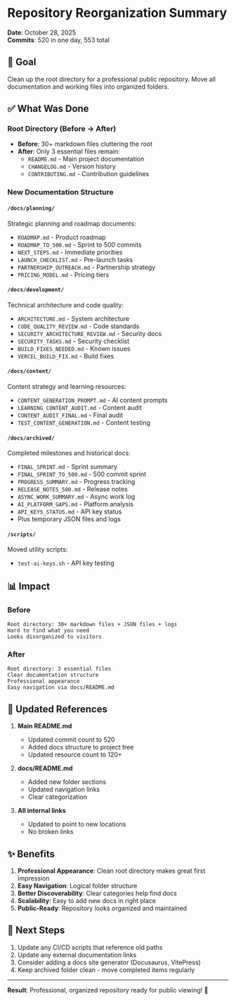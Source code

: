 # Repository Reorganization Summary

**Date**: October 28, 2025  
**Commits**: 520 in one day, 553 total

## 🎯 Goal

Clean up the root directory for a professional public repository. Move all documentation and working files into organized folders.

## ✅ What Was Done

### Root Directory (Before → After)

- **Before**: 30+ markdown files cluttering the root
- **After**: Only 3 essential files remain:
  - `README.md` - Main project documentation
  - `CHANGELOG.md` - Version history
  - `CONTRIBUTING.md` - Contribution guidelines

### New Documentation Structure

#### `/docs/planning/`

Strategic planning and roadmap documents:

- `ROADMAP.md` - Product roadmap
- `ROADMAP_TO_500.md` - Sprint to 500 commits
- `NEXT_STEPS.md` - Immediate priorities
- `LAUNCH_CHECKLIST.md` - Pre-launch tasks
- `PARTNERSHIP_OUTREACH.md` - Partnership strategy
- `PRICING_MODEL.md` - Pricing tiers

#### `/docs/development/`

Technical architecture and code quality:

- `ARCHITECTURE.md` - System architecture
- `CODE_QUALITY_REVIEW.md` - Code standards
- `SECURITY_ARCHITECTURE_REVIEW.md` - Security docs
- `SECURITY_TASKS.md` - Security checklist
- `BUILD_FIXES_NEEDED.md` - Known issues
- `VERCEL_BUILD_FIX.md` - Build fixes

#### `/docs/content/`

Content strategy and learning resources:

- `CONTENT_GENERATION_PROMPT.md` - AI content prompts
- `LEARNING_CONTENT_AUDIT.md` - Content audit
- `CONTENT_AUDIT_FINAL.md` - Final audit
- `TEST_CONTENT_GENERATION.md` - Content testing

#### `/docs/archived/`

Completed milestones and historical docs:

- `FINAL_SPRINT.md` - Sprint summary
- `FINAL_SPRINT_TO_500.md` - 500 commit sprint
- `PROGRESS_SUMMARY.md` - Progress tracking
- `RELEASE_NOTES_500.md` - Release notes
- `ASYNC_WORK_SUMMARY.md` - Async work log
- `AI_PLATFORM_GAPS.md` - Platform analysis
- `API_KEYS_STATUS.md` - API key status
- Plus temporary JSON files and logs

#### `/scripts/`

Moved utility scripts:

- `test-ai-keys.sh` - API key testing

## 📊 Impact

### Before

```
Root directory: 30+ markdown files + JSON files + logs
Hard to find what you need
Looks disorganized to visitors
```

### After

```
Root directory: 3 essential files
Clear documentation structure
Professional appearance
Easy navigation via docs/README.md
```

## 🔗 Updated References

1. **Main README.md**
   - Updated commit count to 520
   - Added docs structure to project tree
   - Updated resource count to 120+

2. **docs/README.md**
   - Added new folder sections
   - Updated navigation links
   - Clear categorization

3. **All internal links**
   - Updated to point to new locations
   - No broken links

## ✨ Benefits

1. **Professional Appearance**: Clean root directory makes great first impression
2. **Easy Navigation**: Logical folder structure
3. **Better Discoverability**: Clear categories help find docs
4. **Scalability**: Easy to add new docs in right place
5. **Public-Ready**: Repository looks organized and maintained

## 🎯 Next Steps

1. Update any CI/CD scripts that reference old paths
2. Update any external documentation links
3. Consider adding a docs site generator (Docusaurus, VitePress)
4. Keep archived folder clean - move completed items regularly

---

**Result**: Professional, organized repository ready for public viewing! 🚀
